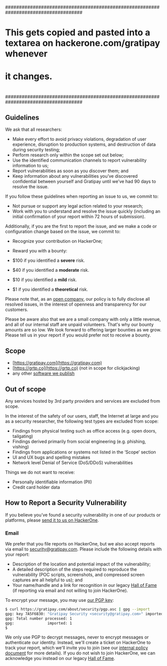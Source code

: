 ####################################################################################
#                                                                                  #
#   This gets copied and pasted into a textarea on hackerone.com/gratipay whenever #
#   it changes.                                                                    #
#                                                                                  #
####################################################################################


## Guidelines

We ask that all researchers:

*   Make every effort to avoid privacy violations, degradation of user experience, disruption to production systems, and destruction of data during security testing;
*   Perform research only within the scope set out below;
*   Use the identified communication channels to report vulnerability information to us;
*   Report vulnerabilities as soon as you discover them; and
*   Keep information about any vulnerabilities you’ve discovered confidential between yourself and Gratipay until we’ve had 90 days to resolve the issue.

If you follow these guidelines when reporting an issue to us, we commit to:

*   Not pursue or support any legal action related to your research;
*   Work with you to understand and resolve the issue quickly (including an initial confirmation of your report within 72 hours of submission).

Additionally, if you are the first to report the issue, and we make a code or configuration change based on the issue, we commit to:

*   Recognize your contribution on HackerOne;
*   Reward you with a bounty:

  * $100 if you identified a **severe** risk.
  * $40 if you identified a **moderate** risk.
  * $10 if you identified a **mild** risk.
  * $1 if you identified a **theoretical** risk.

Please note that, as an [open company](http://inside.gratipay.com/big-picture/welcome), our policy is to fully disclose all resolved issues, in the interest of openness and transparency for our customers.

Please be aware also that we are a small company with only a little revenue, and all of our internal staff are unpaid volunteers. That's why our bounty amounts are so low. We look forward to offering larger bounties as we grow. Please tell us in your report if you would prefer not to receive a bounty.


## Scope

* [https://gratipay.com](https://gratipay.com)
* [https://grtp.co](https://grtp.co) (not in scope for clickjacking)
* any other [software we publish](https://github.com/gratipay)

## Out of scope

Any services hosted by 3rd party providers and services are excluded from scope.

In the interest of the safety of our users, staff, the Internet at large and you as a security researcher, the following test types are excluded from scope:

*   Findings from physical testing such as office access (e.g. open doors, tailgating)
*   Findings derived primarily from social engineering (e.g. phishing, vishing)
*   Findings from applications or systems not listed in the ‘Scope’ section
*   UI and UX bugs and spelling mistakes
*   Network level Denial of Service (DoS/DDoS) vulnerabilities

Things we do not want to receive:

*   Personally identifiable information (PII)
*   Credit card holder data

## How to Report a Security Vulnerability

If you believe you’ve found a security vulnerability in one of our products or platforms, please [send it to us on HackerOne](https://hackerone.com/gratipay/reports/new).

### Email

We prefer that you file reports on HackerOne, but we also accept reports via email to security@gratipay.com. Please include the following details with your report:

*   Description of the location and potential impact of the vulnerability;
*   A detailed description of the steps required to reproduce the vulnerability (POC scripts, screenshots, and compressed screen captures are all helpful to us); and
*   Your name/handle and a link for recognition in our legacy [Hall of Fame](https://gratipay.com/about/security/hall-of-fame) (if reporting via email and not willing to join HackerOne).

To encrypt your message, you may use [our PGP key](https://gratipay.com/about/security/pgp.asc):

```sh
$ curl https://gratipay.com/about/security/pgp.asc | gpg --import
gpg: key 7A5F6B30: "Gratipay Security <security@gratipay.com>" imported
gpg: Total number processed: 1
gpg:               imported: 1
$
```

We only use PGP to decrypt messages, never to encrypt messages or authenticate our identity. Instead, we'll create a ticket on HackerOne to track your report, which we'll invite you to join (see our [internal policy document](http://inside.gratipay.com/howto/handle-security-issues) for more details). If you do not wish to join HackerOne, we can acknowledge you instead on our legacy [Hall of Fame](https://gratipay.com/about/security/hall-of-fame).
